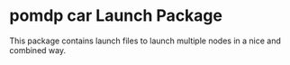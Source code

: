 # pomdp car Launch Package

This package contains launch files to launch multiple nodes in a nice and combined way.


